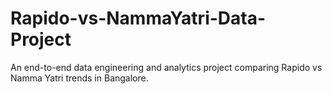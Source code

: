 # Rapido-vs-NammaYatri-Data-Project
An end-to-end data engineering and analytics project comparing Rapido vs Namma Yatri trends in Bangalore.
